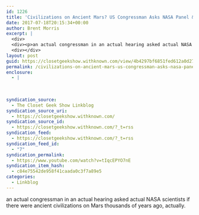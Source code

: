 ```yaml
---
id: 1226
title: 'Civilizations on Ancient Mars? US Congressman Asks NASA Panel &#8211; YouTube'
date: 2017-07-18T20:15:34+00:00
author: Brent Morris
excerpt: |
  <div>
  <div><p>an actual congressman in an actual hearing asked actual NASA scientists if there were ancient civilizations on Mars thousands of years ago, actually.&nbsp;</p></div></div>
  <div></div>
layout: post
guid: https://closetgeekshow.withknown.com/view/4b4297bf6851fed612a0d277d59ea4b4
permalink: /civilizations-on-ancient-mars-us-congressman-asks-nasa-panel-youtube/
enclosure:
  - |
    
    
    
syndication_source:
  - The Closet Geek Show Linkblog
syndication_source_uri:
  - https://closetgeekshow.withknown.com/
syndication_source_id:
  - https://closetgeekshow.withknown.com/?_t=rss
syndication_feed:
  - https://closetgeekshow.withknown.com/?_t=rss
syndication_feed_id:
  - "7"
syndication_permalink:
  - https://www.youtube.com/watch?v=tIqcEPYO7nE
syndication_item_hash:
  - c84e75542de958f41caada0c3f7a89e5
categories:
  - Linkblog
---
```

<div class="known-bookmark">
  <div class="e-content">
    <p>
      an actual congressman in an actual hearing asked actual NASA scientists if there were ancient civilizations on Mars thousands of years ago, actually. 
    </p>
  </div>
</div>

<div>
</div>